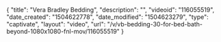 {
    "title": "Vera Bradley Bedding",
    "description": "",
    "videoid": "116055519",
    "date_created": "1504622778",
    "date_modified": "1504623279",
    "type": "captivate",
    "layout": "video",
    "url": "\/v\/vb-bedding-30-for-bed-bath-beyond-1080x1080-fnl-mov\/116055519"
}